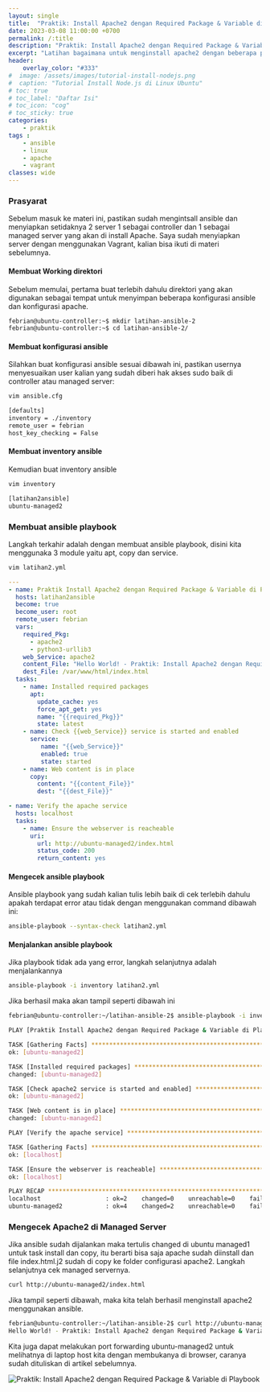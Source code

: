 ```yaml
---
layout: single
title:  "Praktik: Install Apache2 dengan Required Package & Variable di Playbook"
date: 2023-03-08 11:00:00 +0700
permalink: /:title
description: "Praktik: Install Apache2 dengan Required Package & Variable di Playbook"
excerpt: "Latihan bagaimana untuk menginstall apache2 dengan beberapa package yang diperlukan dan implementasi variable di ansible playbook."
header:
    overlay_color: "#333"
#  image: /assets/images/tutorial-install-nodejs.png
#  caption: "Tutorial Install Node.js di Linux Ubuntu"
# toc: true
# toc_label: "Daftar Isi"
# toc_icon: "cog"
# toc_sticky: true
categories: 
    - praktik
tags : 
    - ansible
    - linux
    - apache
    - vagrant
classes: wide
---
```

### Prasyarat

Sebelum masuk ke materi ini, pastikan sudah mengintsall ansible dan menyiapkan setidaknya 2 server 1 sebagai controller dan 1 sebagai managed server yang akan di install Apache. Saya sudah menyiapkan server dengan menggunakan Vagrant, kalian bisa ikuti di materi sebelumnya.

#### Membuat Working direktori

Sebelum memulai, pertama buat terlebih dahulu direktori yang akan digunakan sebagai tempat untuk menyimpan beberapa konfigurasi ansible dan konfigurasi apache.
```bash
febrian@ubuntu-controller:~$ mkdir latihan-ansible-2
febrian@ubuntu-controller:~$ cd latihan-ansible-2/
```

#### Membuat konfigurasi ansible

Silahkan buat konfigurasi ansible sesuai dibawah ini, pastikan usernya menyesuaikan user kalian yang sudah diberi hak akses sudo baik di controller atau managed server:
```bash
vim ansible.cfg
```
```bash
[defaults]
inventory = ./inventory
remote_user = febrian
host_key_checking = False
```

#### Membuat inventory ansible

Kemudian buat inventory ansible
```bash
vim inventory
```
```bash
[latihan2ansible]
ubuntu-managed2
```

### Membuat ansible playbook

Langkah terkahir adalah dengan membuat ansible playbook, disini kita menggunaka 3 module yaitu apt, copy dan service.
```bash
vim latihan2.yml
```
```yml
---
- name: Praktik Install Apache2 dengan Required Package & Variable di Playbook
  hosts: latihan2ansible
  become: true
  become_user: root
  remote_user: febrian
  vars:
    required_Pkg:
      - apache2
      - python3-urllib3
    web_Service: apache2
    content_File: "Hello World! - Praktik: Install Apache2 dengan Required Package & Variable di Playbook"
    dest_File: /var/www/html/index.html
  tasks:
    - name: Installed required packages
      apt:
        update_cache: yes
        force_apt_get: yes
        name: "{{required_Pkg}}"
        state: latest
    - name: Check {{web_Service}} service is started and enabled
      service:
         name: "{{web_Service}}"
         enabled: true
         state: started
    - name: Web content is in place
      copy:
        content: "{{content_File}}"
        dest: "{{dest_File}}"

- name: Verify the apache service
  hosts: localhost
  tasks:
    - name: Ensure the webserver is reacheable
      uri:
        url: http://ubuntu-managed2/index.html
        status_code: 200
        return_content: yes
```

#### Mengecek ansible playbook

Ansible playbook yang sudah kalian tulis lebih baik di cek terlebih dahulu apakah terdapat error atau tidak dengan menggunakan command dibawah ini:
```bash
ansible-playbook --syntax-check latihan2.yml
```

#### Menjalankan ansible playbook

Jika playbook tidak ada yang error, langkah selanjutnya adalah menjalankannya
```bash
ansible-playbook -i inventory latihan2.yml
```

Jika berhasil maka akan tampil seperti dibawah ini
```bash
febrian@ubuntu-controller:~/latihan-ansible-2$ ansible-playbook -i inventory latihan2.yml

PLAY [Praktik Install Apache2 dengan Required Package & Variable di Playbook] **************************************

TASK [Gathering Facts] *********************************************************************************************
ok: [ubuntu-managed2]

TASK [Installed required packages] *********************************************************************************
changed: [ubuntu-managed2]

TASK [Check apache2 service is started and enabled] ****************************************************************
ok: [ubuntu-managed2]

TASK [Web content is in place] *************************************************************************************
changed: [ubuntu-managed2]

PLAY [Verify the apache service] ***********************************************************************************

TASK [Gathering Facts] *********************************************************************************************
ok: [localhost]

TASK [Ensure the webserver is reacheable] **************************************************************************
ok: [localhost]

PLAY RECAP *********************************************************************************************************
localhost                  : ok=2    changed=0    unreachable=0    failed=0    skipped=0    rescued=0    ignored=0  
ubuntu-managed2            : ok=4    changed=2    unreachable=0    failed=0    skipped=0    rescued=0    ignored=0  
```

### Mengecek Apache2 di Managed Server

Jika ansible sudah dijalankan maka tertulis changed di ubuntu managed1 untuk task install dan copy, itu berarti bisa saja apache sudah diinstall dan file index.html.j2 sudah di copy ke folder configurasi apache2. Langkah selanjutnya cek managed servernya.
```bash
curl http://ubuntu-managed2/index.html
```

Jika tampil seperti dibawah, maka kita telah berhasil menginstall apache2 menggunakan ansible.
```bash
febrian@ubuntu-controller:~/latihan-ansible-2$ curl http://ubuntu-managed2/index.html
Hello World! - Praktik: Install Apache2 dengan Required Package & Variable di Playbook
```
Kita juga dapat melakukan port forwarding ubuntu-managed2 untuk melihatnya di laptop host kita dengan membukanya di browser, caranya sudah dituliskan di artikel sebelumnya.

<img src="{{ site.url }}{{ site.baseurl }}/assets/images/Port-Forwarding-Ansible-Apache-Variable.png" alt="Praktik: Install Apache2 dengan Required Package & Variable di Playbook">